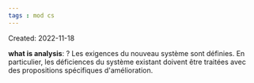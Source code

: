 ```yaml
---
tags : mod cs
---
```

Created: 2022-11-18

**what is analysis**: 
?
Les exigences du nouveau système sont définies. En particulier, les déficiences du système existant doivent être traitées avec des propositions spécifiques d'amélioration.